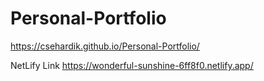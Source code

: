 # Personal-Portfolio
https://csehardik.github.io/Personal-Portfolio/

NetLify Link
https://wonderful-sunshine-6ff8f0.netlify.app/

